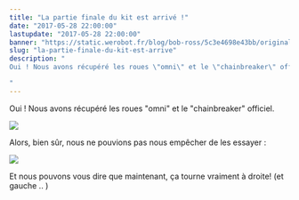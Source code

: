 ```yaml
---
title: "La partie finale du kit est arrivé !"
date: "2017-05-28 22:00:00"
lastupdate: "2017-05-28 22:00:00"
banner: "https://static.werobot.fr/blog/bob-ross/5c3e4698e43bb/original.jpg"
slug: "la-partie-finale-du-kit-est-arrive"
description: " 
Oui ! Nous avons récupéré les roues \"omni\" et le \"chainbreaker\" officiel.

"
---
```

Oui ! Nous avons récupéré les roues "omni" et le "chainbreaker" officiel.


![](https://static.werobot.fr/blog/bob-ross/5c3e4698e43bb/50.jpg)

Alors, bien sûr, nous ne pouvions pas nous empêcher de les essayer :

![](https://static.werobot.fr/blog/bob-ross/5c3e4698e43bb/50.jpg)

Et nous pouvons vous dire que maintenant, ça tourne vraiment à droite! (et gauche .. )
    